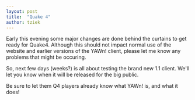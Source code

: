 ```yaml
---
layout: post
title:  "Quake 4"
author: tziek
---
```


Early this evening some major changes are done behind the curtains to get ready for Quake4. Although this should not impact normal use of the website and earlier versions of the YAWn! client, please let me know any problems that might be occuring. 

So, next few days (weeks?) is all about testing the brand new 1.1 client. We'll let you know when it will be released for the big public.

Be sure to let them Q4 players already know what YAWn! is, and what it does!  